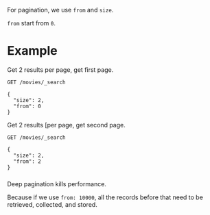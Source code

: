 For pagination, we use `from` and `size`.

`from` start from `0`.

# Example

Get 2 results per page, get first page.

```
GET /movies/_search

{
  "size": 2,
  "from": 0
}
```

Get 2 results [per page, get second page.

```
GET /movies/_search

{
  "size": 2,
  "from": 2
}
```

###

Deep pagination kills performance.

Because if we use `from: 10000`, all the records before that need to be retrieved, collected, and stored.